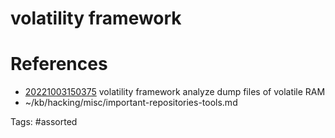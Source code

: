 # volatility framework

# References
- [20221003150375](/zet/20221003150375/) volatility framework analyze dump files of volatile RAM
- ~/kb/hacking/misc/important-repositories-tools.md

Tags:
    #assorted

